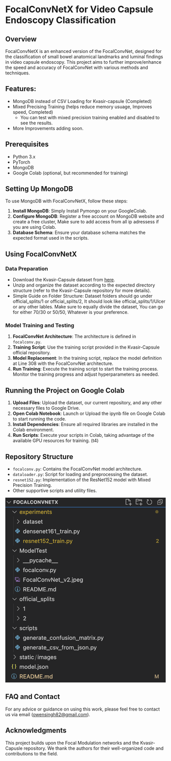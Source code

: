 # FocalConvNetX for Video Capsule Endoscopy Classification

## Overview
FocalConvNetX is an enhanced version of the FocalConvNet, designed for the classification of small bowel anatomical landmarks and luminal findings in video capsule endoscopy. This project aims to further improve/enhance the speed and accuracy of FocalConvNet with various methods and techniques.

## Features:
- MongoDB instead of CSV Loading for Kvasir-capsule (Completed)
- Mixed Precising Training (helps reduce memory usuage, Improves speed, Completed)
  - You can test with mixed precision training enabled and disabled to see the results.
- More Improvements adding soon.

## Prerequisites
- Python 3.x
- PyTorch
- MongoDB
- Google Colab (optional, but recommended for training)

## Setting Up MongoDB
To use MongoDB with FocalConvNetX, follow these steps:

1. **Install MongoDB**: Simply Install Pymongo on your GoogleColab.
2. **Configure MongoDB**: Register a free account on MongoDB website and create a free cluster, Make sure to add access from all ip adressess if you are using Colab.
3. **Database Schema**: Ensure your database schema matches the expected format used in the scripts.

## Using FocalConvNetX

### Data Preparation
- Download the Kvasir-Capsule dataset from [here](https://osf.io/dv2ag/).
- Unzip and organize the dataset according to the expected directory structure (refer to the Kvasir-Capsule repository for more details).
- Simple Guide on Folder Structure: Dataset folders should go under official_splits/1 or official_splits/2, It should look like official_splits/1/Ulcer or any other lables. Make sure to equally divide the dataset, You can go for either 70/30 or 50/50, Whatever is your preference.

### Model Training and Testing
1. **FocalConvNet Architecture**: The architecture is defined in `focalconv.py`.
2. **Training Script**: Use the training script provided in the Kvasir-Capsule official repository.
3. **Model Replacement**: In the training script, replace the model definition at Line 308 with the FocalConvNet architecture.
4. **Run Training**: Execute the training script to start the training process. Monitor the training progress and adjust hyperparameters as needed.

## Running the Project on Google Colab
1. **Upload Files**: Upload the dataset, our current repository, and any other necessary files to Google Drive.
2. **Open Colab Notebook**: Launch or Upload the ipynb file on Google Colab to start running the code.
3. **Install Dependencies**: Ensure all required libraries are installed in the Colab environment.
4. **Run Scripts**: Execute your scripts in Colab, taking advantage of the available GPU resources for training. (t4)

## Repository Structure
- `focalconv.py`: Contains the FocalConvNet model architecture.
- `dataloader.py`: Script for loading and preprocessing the dataset.
- `resnet152.py`: Implementation of the ResNet152 model with Mixed Precision Training.
- Other supportive scripts and utility files.

![Folder Structure](static/images/folder-structure.png)

## FAQ and Contact
For any advice or guidance on using this work, please feel free to contact us via email (owensingh82@gmail.com).

## Acknowledgments
This project builds upon the Focal Modulation networks and the Kvasir-Capusle repository. We thank the authors for their well-organized code and contributions to the field.
